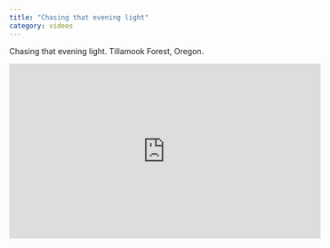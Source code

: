 ```yaml
---
title: "Chasing that evening light"
category: videos
---
```


Chasing that evening light. Tillamook Forest, Oregon.

<p>
<iframe
  width="560"
  height="315"
  src="https://www.youtube.com/embed/qOAW-0SdE7E"
  frameborder="0"
  allowfullscreen>
</iframe>
</p>

